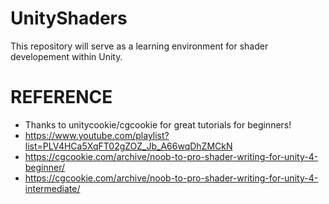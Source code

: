 # UnityShaders

This repository will serve as a learning environment for shader developement within Unity.

# REFERENCE

* Thanks to unitycookie/cgcookie for great tutorials for beginners!
* https://www.youtube.com/playlist?list=PLV4HCa5XqFT02gZOZ_Jb_A66wqDhZMCkN
* https://cgcookie.com/archive/noob-to-pro-shader-writing-for-unity-4-beginner/
* https://cgcookie.com/archive/noob-to-pro-shader-writing-for-unity-4-intermediate/

